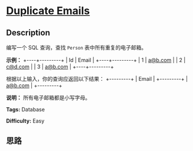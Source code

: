 # [Duplicate Emails][title]

## Description

编写一个 SQL 查询，查找 `Person` 表中所有重复的电子邮箱。

**示例：**
            +----+---------+    | Id | Email   |    +----+---------+    | 1  | a@b.com |    | 2  | c@d.com |    | 3  | a@b.com |    +----+---------+    

根据以上输入，你的查询应返回以下结果：
            +---------+    | Email   |    +---------+    | a@b.com |    +---------+    

**说明：** 所有电子邮箱都是小写字母。


**Tags:** Database

**Difficulty:** Easy

## 思路

[title]: https://leetcode-cn.com/problems/duplicate-emails
